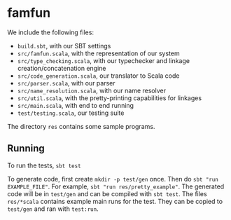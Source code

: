 # famfun

We include the following files:
- `build.sbt`, with our SBT settings
- `src/famfun.scala`, with the representation of our system
- `src/type_checking.scala`, with our typechecker and linkage creation/concatenation engine
- `src/code_generation.scala`, our translator to Scala code
- `src/parser.scala`, with our parser
- `src/name_resolution.scala`, with our name resolver
- `src/util.scala`, with the pretty-printing capabilities for linkages
- `src/main.scala`, with end to end running
- `test/testing.scala`, our testing suite

The directory `res` contains some sample programs.

## Running

To run the tests, `sbt test`

To generate code, first create `mkdir -p test/gen` once.
Then do `sbt "run EXAMPLE_FILE"`.
For example, `sbt "run res/pretty_example"`.
The generated code will be in `test/gen` and can be compiled with `sbt test`.
The files `res/*scala` contains example main runs for the test. They can be copied to `test/gen` and ran with `test:run`.
